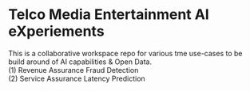 # Telco Media Entertainment AI eXperiements
This is a collaborative workspace repo for various tme use-cases to be build around of AI capabilities & Open Data.<br>
(1) Revenue Assurance Fraud Detection<br>
(2) Service Assurance Latency Prediction<br>

